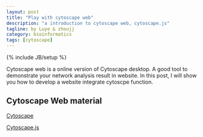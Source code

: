 ```yaml
---
layout: post
title: "Play with cytoscape web"
description: "a introduction to cytoscape web, cytoscape.js"
tagline: by Luye & zhoujj
category: bioinformatics
tags: [cytoscape]
---
```

{% include JB/setup %}

Cytoscape web is a online version of Cytoscape desktop. A good tool to demonstrate your network analysis result in website. In this post, I will show you how to develop a website integrate cytoscpe function.

<!--more-->

## Cytoscape Web material

[Cytoscape](http://cytoscape.org)

[Cytoscape.js](http://js.cytoscape.org/)


## 


